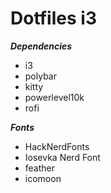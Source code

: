 # Dotfiles i3

***Dependencies***
- i3
- polybar
- kitty
- powerlevel10k
- rofi

***Fonts***
- HackNerdFonts
- Iosevka Nerd Font
- feather
- icomoon

